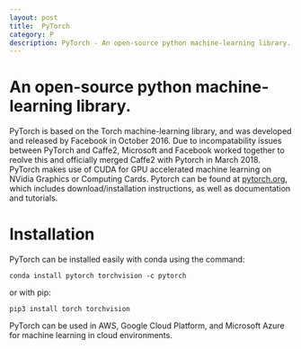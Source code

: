 ```yaml
---
layout: post
title:  PyTorch
category: P
description: PyTorch - An open-source python machine-learning library.
---
```


<h1>An open-source python machine-learning library.</h1>
<p>PyTorch is based on the Torch machine-learning library, and was developed and released by Facebook in October 2016. Due to incompatability issues between PyTorch and Caffe2, Microsoft and Facebook worked together to reolve this and officially merged Caffe2 with Pytorch in March 2018. PyTorch makes use of CUDA for GPU accelerated machine learning on NVidia Graphics or Computing Cards. Pytorch can be found at <a href="https://pytorch.org/">pytorch.org</a>, which includes download/installation instructions, as well as documentation and tutorials.</p>
<h1>Installation</h1>
<p>PyTorch can be installed easily with conda using the command:</p>
<p><code>conda install pytorch torchvision -c pytorch</code></p>
<p>or with pip:</p>
<p><code>pip3 install torch torchvision</code></p>
<p>PyTorch can be used in AWS, Google Cloud Platform, and Microsoft Azure for machine learning in cloud environments.</p>

